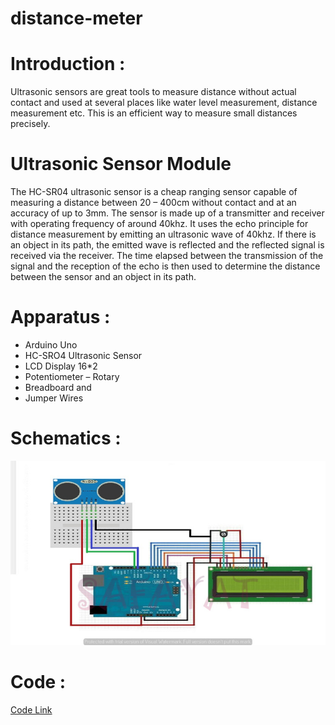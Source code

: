 # distance-meter
# Introduction :
Ultrasonic sensors are great tools to measure distance without actual contact and used at several places like water level measurement, distance measurement etc. This is an efficient way to measure small distances precisely.
# Ultrasonic Sensor Module
The HC-SR04 ultrasonic sensor is a cheap ranging sensor capable of measuring a distance between 20 – 400cm without contact and at an accuracy of up to 3mm. The sensor is made up of a transmitter and receiver with operating frequency of around 40khz. It uses the echo principle for distance measurement by emitting an ultrasonic wave of 40khz. If there is an object in its path, the emitted wave is reflected and the reflected signal is received via the receiver. The time elapsed between the transmission of the signal and the reception of the echo is then used to determine the distance between the sensor and an object in its path.
# Apparatus : 
* Arduino Uno
* HC-SRO4 Ultrasonic Sensor
* LCD Display 16*2
* Potentiometer – Rotary
* Breadboard and
* Jumper Wires
# Schematics : 
![Schematics](distance-meter.jpg)
# Code : 
[Code Link](Distance_Meter.ino)
